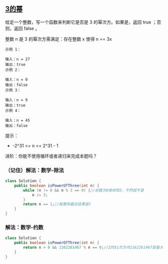 ## [3的幂](https://leetcode.cn/problems/power-of-three/description/)

给定一个整数，写一个函数来判断它是否是 3 的幂次方。如果是，返回 true ；否则，返回 false 。

整数 n 是 3 的幂次方需满足：存在整数 x 使得 n == 3x


````
示例 1：

输入：n = 27
输出：true
示例 2：

输入：n = 0
输出：false
示例 3：

输入：n = 9
输出：true
示例 4：

输入：n = 45
输出：false
````

提示：

- -2^31 <= n <= 2^31 - 1


进阶：你能不使用循环或者递归来完成本题吗？

### （记住）解法：数学-除法

````java
class Solution {
    public boolean isPowerOfThree(int n) {
        while (n != 0 && n % 3 == 0) {//余数为0继续除3，不然就不是
            n /= 3;
        }
        return n == 1;//能整除最后结果是1
    }
}
````

### 解法：数学-约数

````java
class Solution {
    public boolean isPowerOfThree(int n) {
        return n > 0 && 1162261467 % n == 0;//2的31次方内1162261467是最大的2的幂，所以数可能是它的因子
    }
}
````